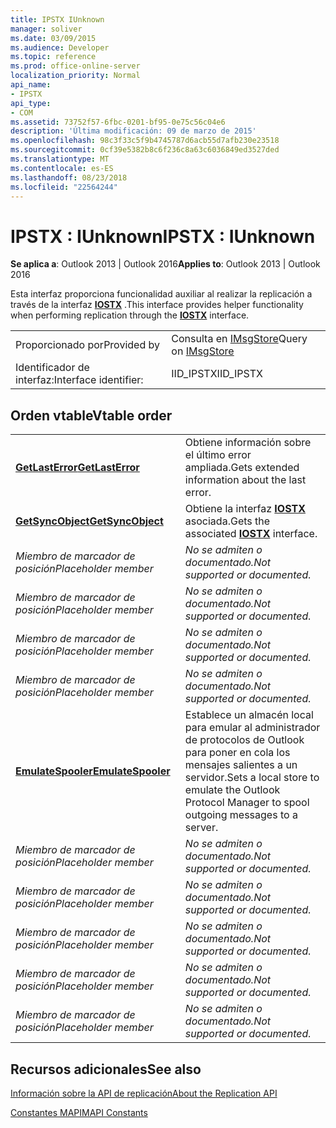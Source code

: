 ```yaml
---
title: IPSTX IUnknown
manager: soliver
ms.date: 03/09/2015
ms.audience: Developer
ms.topic: reference
ms.prod: office-online-server
localization_priority: Normal
api_name:
- IPSTX
api_type:
- COM
ms.assetid: 73752f57-6fbc-0201-bf95-0e75c56c04e6
description: 'Última modificación: 09 de marzo de 2015'
ms.openlocfilehash: 98c3f33c5f9b4745787d6acb55d7afb230e23518
ms.sourcegitcommit: 0cf39e5382b8c6f236c8a63c6036849ed3527ded
ms.translationtype: MT
ms.contentlocale: es-ES
ms.lasthandoff: 08/23/2018
ms.locfileid: "22564244"
---
```

# <a name="ipstx--iunknown"></a><span data-ttu-id="2de24-103">IPSTX : IUnknown</span><span class="sxs-lookup"><span data-stu-id="2de24-103">IPSTX : IUnknown</span></span>

  
  
<span data-ttu-id="2de24-104">**Se aplica a**: Outlook 2013 | Outlook 2016</span><span class="sxs-lookup"><span data-stu-id="2de24-104">**Applies to**: Outlook 2013 | Outlook 2016</span></span> 
  
<span data-ttu-id="2de24-105">Esta interfaz proporciona funcionalidad auxiliar al realizar la replicación a través de la interfaz **[IOSTX](iostxiunknown.md)** .</span><span class="sxs-lookup"><span data-stu-id="2de24-105">This interface provides helper functionality when performing replication through the **[IOSTX](iostxiunknown.md)** interface.</span></span> 
  
|||
|:-----|:-----|
|<span data-ttu-id="2de24-106">Proporcionado por</span><span class="sxs-lookup"><span data-stu-id="2de24-106">Provided by</span></span>  <br/> |<span data-ttu-id="2de24-107">Consulta en [IMsgStore](imsgstoreimapiprop.md)</span><span class="sxs-lookup"><span data-stu-id="2de24-107">Query on [IMsgStore](imsgstoreimapiprop.md)</span></span> <br/> |
|<span data-ttu-id="2de24-108">Identificador de interfaz:</span><span class="sxs-lookup"><span data-stu-id="2de24-108">Interface identifier:</span></span>  <br/> |<span data-ttu-id="2de24-109">IID_IPSTX</span><span class="sxs-lookup"><span data-stu-id="2de24-109">IID_IPSTX</span></span>  <br/> |
   
## <a name="vtable-order"></a><span data-ttu-id="2de24-110">Orden vtable</span><span class="sxs-lookup"><span data-stu-id="2de24-110">Vtable order</span></span>

|||
|:-----|:-----|
|<span data-ttu-id="2de24-111">**[GetLastError](ipstx-getlasterror.md)**</span><span class="sxs-lookup"><span data-stu-id="2de24-111">**[GetLastError](ipstx-getlasterror.md)**</span></span> <br/> |<span data-ttu-id="2de24-112">Obtiene información sobre el último error ampliada.</span><span class="sxs-lookup"><span data-stu-id="2de24-112">Gets extended information about the last error.</span></span>  <br/> |
|<span data-ttu-id="2de24-113">**[GetSyncObject](ipstx-getsyncobject.md)**</span><span class="sxs-lookup"><span data-stu-id="2de24-113">**[GetSyncObject](ipstx-getsyncobject.md)**</span></span> <br/> |<span data-ttu-id="2de24-114">Obtiene la interfaz **[IOSTX](iostxiunknown.md)** asociada.</span><span class="sxs-lookup"><span data-stu-id="2de24-114">Gets the associated **[IOSTX](iostxiunknown.md)** interface.</span></span>  <br/> |
| <span data-ttu-id="2de24-115">*Miembro de marcador de posición*</span><span class="sxs-lookup"><span data-stu-id="2de24-115">*Placeholder member*</span></span>  <br/> | <span data-ttu-id="2de24-116">*No se admiten o documentado.*</span><span class="sxs-lookup"><span data-stu-id="2de24-116">*Not supported or documented.*</span></span>  <br/> |
| <span data-ttu-id="2de24-117">*Miembro de marcador de posición*</span><span class="sxs-lookup"><span data-stu-id="2de24-117">*Placeholder member*</span></span>  <br/> | <span data-ttu-id="2de24-118">*No se admiten o documentado.*</span><span class="sxs-lookup"><span data-stu-id="2de24-118">*Not supported or documented.*</span></span>  <br/> |
| <span data-ttu-id="2de24-119">*Miembro de marcador de posición*</span><span class="sxs-lookup"><span data-stu-id="2de24-119">*Placeholder member*</span></span>  <br/> | <span data-ttu-id="2de24-120">*No se admiten o documentado.*</span><span class="sxs-lookup"><span data-stu-id="2de24-120">*Not supported or documented.*</span></span>  <br/> |
| <span data-ttu-id="2de24-121">*Miembro de marcador de posición*</span><span class="sxs-lookup"><span data-stu-id="2de24-121">*Placeholder member*</span></span>  <br/> | <span data-ttu-id="2de24-122">*No se admiten o documentado.*</span><span class="sxs-lookup"><span data-stu-id="2de24-122">*Not supported or documented.*</span></span>  <br/> |
|<span data-ttu-id="2de24-123">**[EmulateSpooler](ipstx-emulatespooler.md)**</span><span class="sxs-lookup"><span data-stu-id="2de24-123">**[EmulateSpooler](ipstx-emulatespooler.md)**</span></span> <br/> |<span data-ttu-id="2de24-124">Establece un almacén local para emular al administrador de protocolos de Outlook para poner en cola los mensajes salientes a un servidor.</span><span class="sxs-lookup"><span data-stu-id="2de24-124">Sets a local store to emulate the Outlook Protocol Manager to spool outgoing messages to a server.</span></span>  <br/> |
| <span data-ttu-id="2de24-125">*Miembro de marcador de posición*</span><span class="sxs-lookup"><span data-stu-id="2de24-125">*Placeholder member*</span></span>  <br/> | <span data-ttu-id="2de24-126">*No se admiten o documentado.*</span><span class="sxs-lookup"><span data-stu-id="2de24-126">*Not supported or documented.*</span></span>  <br/> |
| <span data-ttu-id="2de24-127">*Miembro de marcador de posición*</span><span class="sxs-lookup"><span data-stu-id="2de24-127">*Placeholder member*</span></span>  <br/> | <span data-ttu-id="2de24-128">*No se admiten o documentado.*</span><span class="sxs-lookup"><span data-stu-id="2de24-128">*Not supported or documented.*</span></span>  <br/> |
| <span data-ttu-id="2de24-129">*Miembro de marcador de posición*</span><span class="sxs-lookup"><span data-stu-id="2de24-129">*Placeholder member*</span></span>  <br/> | <span data-ttu-id="2de24-130">*No se admiten o documentado.*</span><span class="sxs-lookup"><span data-stu-id="2de24-130">*Not supported or documented.*</span></span>  <br/> |
| <span data-ttu-id="2de24-131">*Miembro de marcador de posición*</span><span class="sxs-lookup"><span data-stu-id="2de24-131">*Placeholder member*</span></span>  <br/> | <span data-ttu-id="2de24-132">*No se admiten o documentado.*</span><span class="sxs-lookup"><span data-stu-id="2de24-132">*Not supported or documented.*</span></span>  <br/> |
| <span data-ttu-id="2de24-133">*Miembro de marcador de posición*</span><span class="sxs-lookup"><span data-stu-id="2de24-133">*Placeholder member*</span></span>  <br/> | <span data-ttu-id="2de24-134">*No se admiten o documentado.*</span><span class="sxs-lookup"><span data-stu-id="2de24-134">*Not supported or documented.*</span></span>  <br/> |
   
## <a name="see-also"></a><span data-ttu-id="2de24-135">Recursos adicionales</span><span class="sxs-lookup"><span data-stu-id="2de24-135">See also</span></span>



[<span data-ttu-id="2de24-136">Información sobre la API de replicación</span><span class="sxs-lookup"><span data-stu-id="2de24-136">About the Replication API</span></span>](about-the-replication-api.md)
  
[<span data-ttu-id="2de24-137">Constantes MAPI</span><span class="sxs-lookup"><span data-stu-id="2de24-137">MAPI Constants</span></span>](mapi-constants.md)

